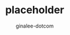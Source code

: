 ---
title: placeholder
description: placeholder
services: healthcare-apis
author: ginalee-dotcom
ms.service: healthcare-apis
ms.subservice: fhir
ms.topic: overview
ms.date: 06/01/2021
ms.author: ginle
---
